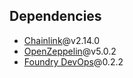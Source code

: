 ## Dependencies

- [Chainlink](https://github.com/smartcontractkit/chainlink)@v2.14.0
- [OpenZeppelin](https://github.com/OpenZeppelin/openzeppelin-contracts)@v5.0.2
- [Foundry DevOps](https://github.com/Cyfrin/foundry-devops)@0.2.2